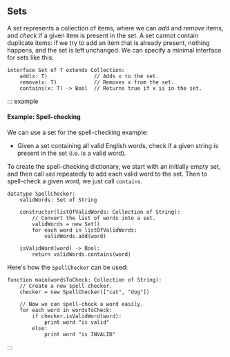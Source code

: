 
## Sets

A *set* represents a collection of items, where we can *add* and
*remove* items, and *check* if a given item is present in the set. A set
cannot contain duplicate items: if we try to add an item that is already
present, nothing happens, and the set is left unchanged.
We can specify a minimal interface for sets like this:

    interface Set of T extends Collection:
        add(x: T)               // Adds x to the set.
        remove(x: T)            // Removes x from the set.
        contains(x: T) -> Bool  // Returns true if x is in the set.

::: example
#### Example: Spell-checking

We can use a set for the spell-checking example:

-   Given a set containing all valid English words, check if a given
    string is present in the set (i.e. is a valid word).

To create the spell-checking dictionary, we start with an initially
empty set, and then call `add` repeatedly to add each valid word to the
set. Then to spell-check a given word, we just call `contains`.

    datatype SpellChecker:
        validWords: Set of String

        constructor(listOfValidWords: Collection of String):
            // Convert the list of words into a set.
            validWords = new Set()
            for each word in listOfValidWords:
                validWords.add(word)

        isValidWord(word) -> Bool:
            return validWords.contains(word)

Here's how the `SpellChecker` can be used:

    function main(wordsToCheck: Collection of String):
        // Create a new spell checker.
        checker = new SpellChecker(["cat", "dog"])

        // Now we can spell-check a word easily.
        for each word in wordsToCheck:
            if checker.isValidWord(word):
                print word "is valid"
            else:
                print word "is INVALID"

:::

